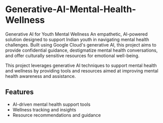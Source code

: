 # Generative-AI-Mental-Health-Wellness
Generative AI for Youth Mental Wellness An empathetic, AI-powered solution designed to support Indian youth in navigating mental health challenges. Built using Google Cloud's generative AI, this project aims to provide confidential guidance, destigmatize mental health conversations, and offer culturally sensitive resources for emotional well-being.

This project leverages generative AI techniques to support mental health and wellness by providing tools and resources aimed at improving mental health awareness and assistance.

## Features

- AI-driven mental health support tools
- Wellness tracking and insights
- Resource recommendations and guidance
